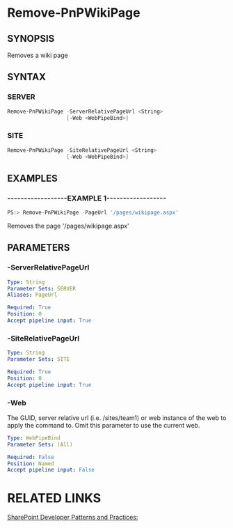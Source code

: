 # Remove-PnPWikiPage

## SYNOPSIS
Removes a wiki page

## SYNTAX 

### SERVER
```powershell
Remove-PnPWikiPage -ServerRelativePageUrl <String>
                   [-Web <WebPipeBind>]
```

### SITE
```powershell
Remove-PnPWikiPage -SiteRelativePageUrl <String>
                   [-Web <WebPipeBind>]
```

## EXAMPLES

### ------------------EXAMPLE 1------------------
```powershell
PS:> Remove-PnPWikiPage -PageUrl '/pages/wikipage.aspx'
```

Removes the page '/pages/wikipage.aspx'

## PARAMETERS

### -ServerRelativePageUrl


```yaml
Type: String
Parameter Sets: SERVER
Aliases: PageUrl

Required: True
Position: 0
Accept pipeline input: True
```

### -SiteRelativePageUrl


```yaml
Type: String
Parameter Sets: SITE

Required: True
Position: 0
Accept pipeline input: True
```

### -Web
The GUID, server relative url (i.e. /sites/team1) or web instance of the web to apply the command to. Omit this parameter to use the current web.

```yaml
Type: WebPipeBind
Parameter Sets: (All)

Required: False
Position: Named
Accept pipeline input: False
```

# RELATED LINKS

[SharePoint Developer Patterns and Practices:](http://aka.ms/sppnp)